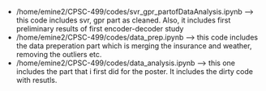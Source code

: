 - /home/emine2/CPSC-499/codes/svr_gpr_partofDataAnalysis.ipynb --> this code includes svr, gpr part as cleaned. Also, it includes first preliminary results of first encoder-decoder study
- /home/emine2/CPSC-499/codes/data_prep.ipynb --> this code includes the data preperation part which is merging the insurance and weather, removing the outliers etc. 
- /home/emine2/CPSC-499/codes/data_analysis.ipynb --> this one includes the part that i first did for the poster. It includes the dirty code with resutls. 